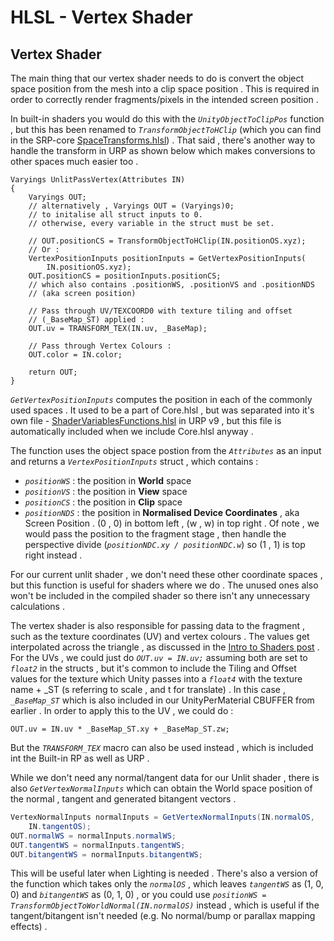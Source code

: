 # HLSL - Vertex Shader

## Vertex Shader

The main thing that our vertex shader needs to do is convert the object space position from the mesh into a clip space position . This is required in order to correctly render fragments/pixels in the intended screen position .

In built-in shaders you would do this with the *`UnityObjectToClipPos`* function , but this has been renamed to *`TransformObjectToHClip`* (which you can find in the SRP-core [<u>SpaceTransforms.hlsl</u>](https://github.com/Unity-Technologies/Graphics/blob/master/com.unity.render-pipelines.core/ShaderLibrary/SpaceTransforms.hlsl)) . That said , there's another way to handle the transform in URP as shown below which makes conversions to other spaces much easier too .

```hlsl
Varyings UnlitPassVertex(Attributes IN)
{
    Varyings OUT;
    // alternatively , Varyings OUT = (Varyings)0;
    // to initalise all struct inputs to 0.
    // otherwise, every variable in the struct must be set.

    // OUT.positionCS = TransformObjectToHClip(IN.positionOS.xyz);
    // Or :
    VertexPositionInputs positionInputs = GetVertexPositionInputs(
        IN.positionOS.xyz);
    OUT.positionCS = positionInputs.positionCS;
    // which also contains .positionWS, .positionVS and .positionNDS 
    // (aka screen position)

    // Pass through UV/TEXCOORD0 with texture tiling and offset 
    // (_BaseMap_ST) applied :
    OUT.uv = TRANSFORM_TEX(IN.uv, _BaseMap);

    // Pass through Vertex Colours :
    OUT.color = IN.color;

    return OUT;
}
```

*`GetVertexPositionInputs`* computes the position in each of the commonly used spaces . It used to be a part of Core.hlsl , but was separated into it's own file - [<u>ShaderVariablesFunctions.hlsl</u>](https://github.com/Unity-Technologies/Graphics/blob/master/com.unity.render-pipelines.universal/ShaderLibrary/ShaderVariablesFunctions.hlsl) in URP v9 , but this file is automatically included when we include Core.hlsl anyway .

The function uses the object space postion from the *`Attributes`* as an input and returns a *`VertexPositionInputs`* struct , which contains :

- *`positionWS`* : the position in **World** space
- *`positionVS`* : the position in **View** space
- *`positionCS`* : the position in **Clip** space
- *`positionNDS`* : the position in **Normalised Device Coordinates** , aka Screen Position . (0 , 0) in bottom left , (w , w) in top right . Of note , we would pass the position to the fragment stage , then handle the perspective divide (*`positionNDC.xy / positionNDC.w`*) so (1 , 1) is top right instead .

For our current unlit shader , we don't need these other coordinate spaces , but this function is useful for shaders where we do . The unused ones also won't be included in the compiled shader so there isn't any unnecessary calculations .

The vertex shader is also responsible for passing data to the fragment , such as the texture coordinates (UV) and vertex colours . The values get interpolated across the triangle , as discussed in the [<u>Intro to Shaders post</u>](https://www.cyanilux.com/tutorials/intro-to-shaders/#shader) . For the UVs , we could just do *`OUT.uv = IN.uv;`* assuming both are set to *`float2`* in the structs , but it's common to include the Tiling and Offset values for the texture which Unity passes into a *`float4`* with the texture name + _ST (s referring to scale , and t for translate) . In this case , *`_BaseMap_ST`* which is also included in our UnityPerMaterial CBUFFER from earlier . In order to apply this to the UV , we could do :

```hlsl
OUT.uv = IN.uv * _BaseMap_ST.xy + _BaseMap_ST.zw;
```

But the *`TRANSFORM_TEX`* macro can also be used instead , which is included int the Built-in RP as well as URP .

While we don't need any normal/tangent data for our Unlit shader , there is also *`GetVertexNormalInputs`* which can obtain the World space position of the normal , tangent and generated bitangent vectors .

```cs
VertexNormalInputs normalInputs = GetVertexNormalInputs(IN.normalOS, 
    IN.tangentOS);
OUT.normalWS = normalInputs.normalWS;
OUT.tangentWS = normalInputs.tangentWS;
OUT.bitangentWS = normalInputs.bitangentWS;
```

This will be useful later when Lighting is needed . There's also a version of the function which takes only the *`normalOS`* , which leaves *`tangentWS`* as (1, 0, 0) and *`bitangentWS`* as (0, 1, 0) , or you could use *`positionWS = TransformObjectToWorldNormal(IN.normalOS)`* instead , which is useful if the tangent/bitangent isn't needed (e.g. No normal/bump or parallax mapping effects) .